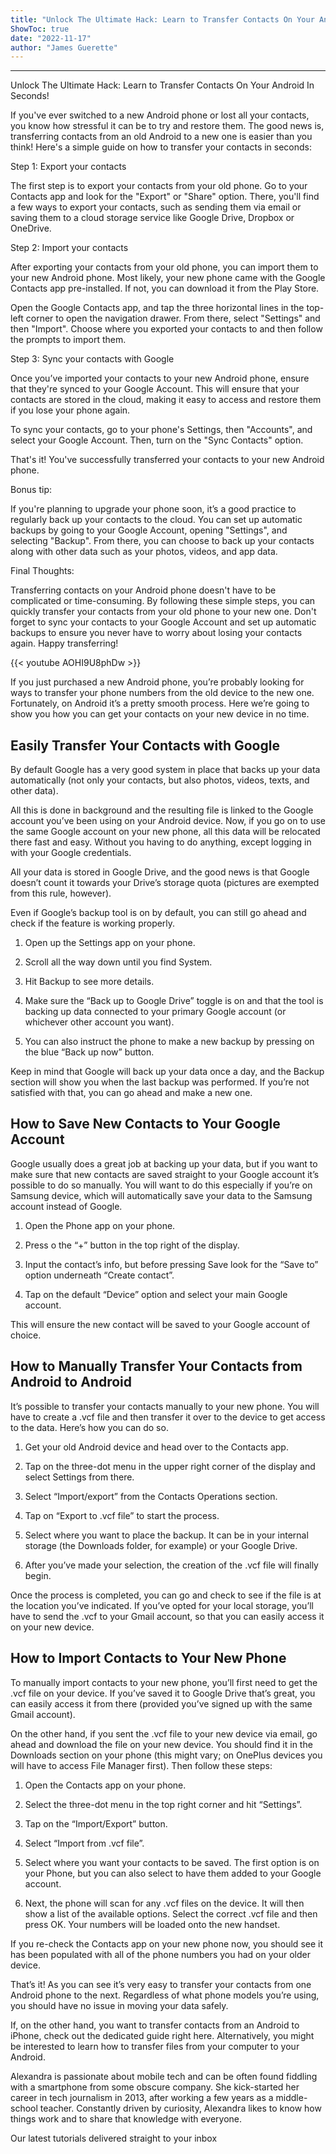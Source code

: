 ```yaml
---
title: "Unlock The Ultimate Hack: Learn to Transfer Contacts On Your Android In Seconds!"
ShowToc: true 
date: "2022-11-17"
author: "James Guerette"
---
```

*****
Unlock The Ultimate Hack: Learn to Transfer Contacts On Your Android In Seconds!

If you've ever switched to a new Android phone or lost all your contacts, you know how stressful it can be to try and restore them. The good news is, transferring contacts from an old Android to a new one is easier than you think! Here's a simple guide on how to transfer your contacts in seconds:

Step 1: Export your contacts

The first step is to export your contacts from your old phone. Go to your Contacts app and look for the "Export" or "Share" option. There, you'll find a few ways to export your contacts, such as sending them via email or saving them to a cloud storage service like Google Drive, Dropbox or OneDrive.

Step 2: Import your contacts

After exporting your contacts from your old phone, you can import them to your new Android phone. Most likely, your new phone came with the Google Contacts app pre-installed. If not, you can download it from the Play Store.

Open the Google Contacts app, and tap the three horizontal lines in the top-left corner to open the navigation drawer. From there, select "Settings" and then "Import". Choose where you exported your contacts to and then follow the prompts to import them.

Step 3: Sync your contacts with Google

Once you’ve imported your contacts to your new Android phone, ensure that they're synced to your Google Account. This will ensure that your contacts are stored in the cloud, making it easy to access and restore them if you lose your phone again. 

To sync your contacts, go to your phone's Settings, then "Accounts", and select your Google Account. Then, turn on the "Sync Contacts" option. 

That's it! You've successfully transferred your contacts to your new Android phone.

Bonus tip:

If you're planning to upgrade your phone soon, it’s a good practice to regularly back up your contacts to the cloud. You can set up automatic backups by going to your Google Account, opening "Settings", and selecting "Backup". From there, you can choose to back up your contacts along with other data such as your photos, videos, and app data.

Final Thoughts:

Transferring contacts on your Android phone doesn't have to be complicated or time-consuming. By following these simple steps, you can quickly transfer your contacts from your old phone to your new one. Don't forget to sync your contacts to your Google Account and set up automatic backups to ensure you never have to worry about losing your contacts again. Happy transferring!

{{< youtube AOHI9U8phDw >}} 



If you just purchased a new Android phone, you’re probably looking for ways to transfer your phone numbers from the old device to the new one. Fortunately, on Android it’s a pretty smooth process. Here we’re going to show you how you can get your contacts on your new device in no time.
 
## Easily Transfer Your Contacts with Google
 
By default Google has a very good system in place that backs up your data automatically (not only your contacts, but also photos, videos, texts, and other data).
 
All this is done in background and the resulting file is linked to the Google account you’ve been using on your Android device. Now, if you go on to use the same Google account on your new phone, all this data will be relocated there fast and easy. Without you having to do anything, except logging in with your Google credentials. 
 
All your data is stored in Google Drive, and the good news is that Google doesn’t count it towards your Drive’s storage quota (pictures are exempted from this rule, however).
 
Even if Google’s backup tool is on by default, you can still go ahead and check if the feature is working properly.
 
1. Open up the Settings app on your phone.
 
2. Scroll all the way down until you find System.
 
3. Hit Backup to see more details.
 
4. Make sure the “Back up to Google Drive” toggle is on and that the tool is backing up data connected to your primary Google account (or whichever other account you want).
 
5. You can also instruct the phone to make a new backup by pressing on the blue “Back up now” button.
 
Keep in mind that Google will back up your data once a day, and the Backup section will show you when the last backup was performed. If you’re not satisfied with that, you can go ahead and make a new one.
 
## How to Save New Contacts to Your Google Account
 
Google usually does a great job at backing up your data, but if you want to make sure that new contacts are saved straight to your Google account it’s possible to do so manually. You will want to do this especially if you’re on Samsung device, which will automatically save your data to the Samsung account instead of Google.
 
1. Open the Phone app on your phone.
 
2. Press o the “+” button in the top right of the display.
 
3. Input the contact’s info, but before pressing Save look for the “Save to” option underneath “Create contact”.
 
4. Tap on the default “Device” option and select your main Google account.
 
This will ensure the new contact will be saved to your Google account of choice.
 
## How to Manually Transfer Your Contacts from Android to Android
 
It’s possible to transfer your contacts manually to your new phone. You will have to create a .vcf file and then transfer it over to the device to get access to the data. Here’s how you can do so.
 
1.  Get your old Android device and head over to the Contacts app.
 
2. Tap on the three-dot menu in the upper right corner of the display and select Settings from there.
 
3. Select “Import/export” from the Contacts Operations section.
 
4. Tap on “Export to .vcf file” to start the process.
 
5. Select where you want to place the backup. It can be in your internal storage (the Downloads folder, for example) or your Google Drive.
 
6. After you’ve made your selection, the creation of the .vcf file will finally begin.
 
Once the process is completed, you can go and check to see if the file is at the location you’ve indicated. If you’ve opted for your local storage, you’ll have to send the .vcf to your Gmail account, so that you can easily access it on your new device.
 
## How to Import Contacts to Your New Phone
 
To manually import contacts to your new phone, you’ll first need to get the .vcf file on your device. If you’ve saved it to Google Drive that’s great, you can easily access it from there (provided you’ve signed up with the same Gmail account).
 
On the other hand, if you sent the .vcf file to your new device via email, go ahead and download the file on your new device. You should find it in the Downloads section on your phone (this might vary; on OnePlus devices you will have to access File Manager first). Then follow these steps:
 
1. Open the Contacts app on your phone.
 
2. Select the three-dot menu in the top right corner and hit “Settings”.
 
3. Tap on the “Import/Export” button.
 
4. Select “Import from .vcf file”.
 
5. Select where you want your contacts to be saved. The first option is on your Phone, but you can also select to have them added to your Google account.
 
6. Next, the phone will scan for any .vcf files on the device. It will then show a list of the available options. Select the correct .vcf file and then press OK. Your numbers will be loaded onto the new handset.
 
If you re-check the Contacts app on your new phone now, you should see it has been populated with all of the phone numbers you had on your older device.
 
That’s it! As you can see it’s very easy to transfer your contacts from one Android phone to the next. Regardless of what phone models you’re using, you should have no issue in moving your data safely.
 
If, on the other hand, you want to transfer contacts from an Android to iPhone, check out the dedicated guide right here. Alternatively, you might be interested to learn how to transfer files from your computer to your Android.
 
Alexandra is passionate about mobile tech and can be often found fiddling with a smartphone from some obscure company. She kick-started her career in tech journalism in 2013, after working a few years as a middle-school teacher. Constantly driven by curiosity, Alexandra likes to know how things work and to share that knowledge with everyone.
 
Our latest tutorials delivered straight to your inbox




